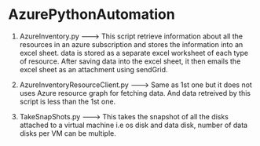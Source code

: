# AzurePythonAutomation

1) AzureInventory.py ---> This script retrieve information about all the resources in an azure subscription and stores the information into an excel sheet.
data is stored as a separate excel worksheet of each type of resource. After saving data into the excel sheet, it then emails the
excel sheet as an attachment using sendGrid.

2) AzureInventoryResourceClient.py ---> Same as 1st one but it does not uses Azure resource graph for fetching data. And data retreived by this script is less than the 1st one.

3) TakeSnapShots.py  ---> This takes the snapshot of all the disks attached to a virtual machine i.e os disk and data disk, number of data disks per VM can be multiple.